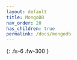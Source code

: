 ```yaml
---
layout: default
title: MongoDB
nav_order: 20
has_children: true
permalink: /docs/mongodb
---
```


{: .fs-6 .fw-300 }

